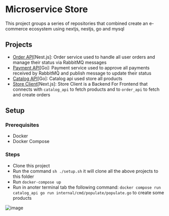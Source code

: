 # Microservice Store

This project groups a series of repositories that combined create an e-commerce ecosystem using nextjs, nestjs, go and mysql

## Projects

- [Order API](https://github.com/almirpask/order_api)[Nest.js]: Order service used to handle all user orders and manage their status via RabbitMQ messages
- [Payment API](https://github.com/almirpask/payment_api)[Go]: Payment service used to approve all payments received by RabbitMQ and publish message to update their status
- [Catalog API](https://github.com/almirpask/payment_api)[Go]: Catalog api used store all products
- [Store Client](https://github.com/almirpask/store_client)[Next.js]: Store Client is a Backend For Frontend that connects with `catalog_api` to fetch products and to `order_api` to fetch and create orders

## Setup

### Prerequisites

- Docker
- Docker Compose

### Steps

- Clone this project
- Run the command `sh ./setup.sh` it will clone all the above projects to this folder
- Run `docker-compose up`
- Run in anoter terminal tab the following command: `docker compose run catalog_api go run internal/cmd/populate/populate.go` to create some products

![image](https://github.com/almirpask/microservice_store/assets/18711527/8e5f65ed-99ac-4b87-866e-49802108dc59)

